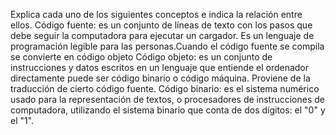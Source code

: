 Explica cada uno de los siguientes conceptos e indica la relación entre ellos.
Código fuente: es un conjunto de líneas de texto con los pasos que debe seguir la computadora para ejecutar un cargador. Es un lenguaje de programación legible para las personas.Cuando el código fuente se compila se convierte en código objeto
Código objeto: es un conjunto de instrucciones y datos escritos en un lenguaje que entiende el ordenador directamente puede ser código binario o código máquina. Proviene de la traducción de cierto código fuente.
Código binario: es el sistema numérico usado para la representación de textos, o procesadores de instrucciones de computadora, utilizando el sistema binario que conta de dos dígitos: el "0" y el "1".
